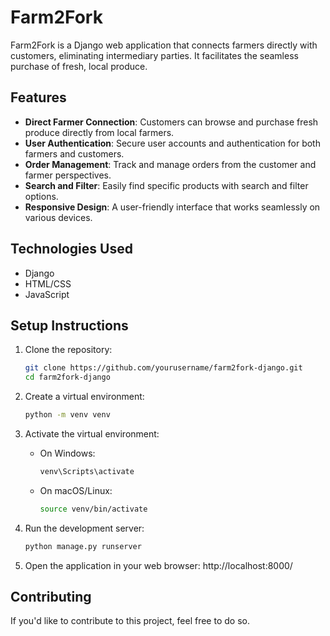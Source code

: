 # Farm2Fork


Farm2Fork is a Django web application that connects farmers directly with customers, eliminating intermediary parties. It facilitates the seamless purchase of fresh, local produce.

## Features

- **Direct Farmer Connection**: Customers can browse and purchase fresh produce directly from local farmers.
- **User Authentication**: Secure user accounts and authentication for both farmers and customers.
- **Order Management**: Track and manage orders from the customer and farmer perspectives.
- **Search and Filter**: Easily find specific products with search and filter options.
- **Responsive Design**: A user-friendly interface that works seamlessly on various devices.

## Technologies Used

- Django
- HTML/CSS
- JavaScript


## Setup Instructions

1. Clone the repository:

    ```bash
    git clone https://github.com/yourusername/farm2fork-django.git
    cd farm2fork-django
    ```

2. Create a virtual environment:

    ```bash
    python -m venv venv
    ```

3. Activate the virtual environment:

    - On Windows:

      ```bash
      venv\Scripts\activate
      ```

    - On macOS/Linux:

      ```bash
      source venv/bin/activate
      ```

4. Run the development server:

    ```bash
    python manage.py runserver
    ```

5. Open the application in your web browser: http://localhost:8000/

## Contributing

If you'd like to contribute to this project, feel free to do so.


